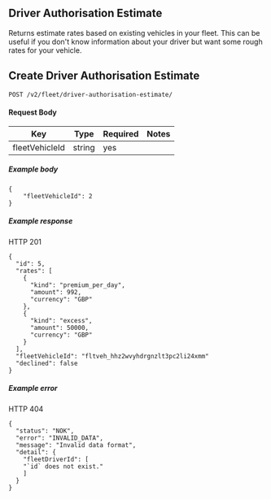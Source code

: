 ## Driver Authorisation Estimate

Returns estimate rates based on existing vehicles in your fleet. This can be useful if you don't know information about your driver but want some rough rates for your vehicle.
## Create Driver Authorisation Estimate



`POST /v2/fleet/driver-authorisation-estimate/`

#### Request Body

| Key | Type | Required | Notes |
| --- | --- | --- | --- |
| fleetVehicleId | string | yes |  |

##### Example body

```
{
    "fleetVehicleId": 2
}
```

##### Example response

HTTP 201

```
{
  "id": 5,
  "rates": [
    {
      "kind": "premium_per_day",
      "amount": 992,
      "currency": "GBP"
    },
    {
      "kind": "excess",
      "amount": 50000,
      "currency": "GBP"
    }
  ],
  "fleetVehicleId": "fltveh_hhz2wvyhdrgnzlt3pc2li24xmm"
  "declined": false
}
```

##### Example error

HTTP 404

```
{
  "status": "NOK",
  "error": "INVALID_DATA",
  "message": "Invalid data format",
  "detail": {
    "fleetDriverId": [
    "`id` does not exist."
    ]
  }
}
```
